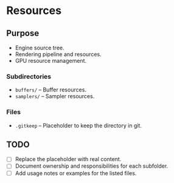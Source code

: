 # Resources

## Purpose
- Engine source tree.
- Rendering pipeline and resources.
- GPU resource management.

### Subdirectories
- `buffers/` – Buffer resources.
- `samplers/` – Sampler resources.

### Files
- `.gitkeep` – Placeholder to keep the directory in git.

## TODO
- [ ] Replace the placeholder with real content.
- [ ] Document ownership and responsibilities for each subfolder.
- [ ] Add usage notes or examples for the listed files.
